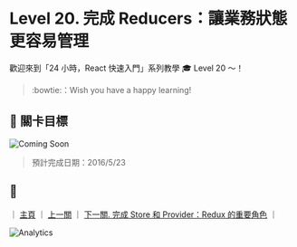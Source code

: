 # Level 20. 完成 Reducers：讓業務狀態更容易管理

歡迎來到「24 小時，React 快速入門」系列教學 :mortar_board: Level 20 ～！
> :bowtie:：Wish you have a happy learning!


## :checkered_flag: 關卡目標

![Coming Soon](http://www.pixelpalette.com.au/wp-content/uploads/2015/04/COMING-SOON.gif)

> 預計完成日期：2016/5/23


## :rocket:

｜ [主頁](../) ｜ [上一關](../level-19_redux) ｜ [下一關. 完成 Store 和 Provider：Redux 的重要角色](../level-21_redux-store-n-provider) ｜


![Analytics](https://ga-beacon.appspot.com/UA-77436651-1/level-20_redux-reducers?pixel)
